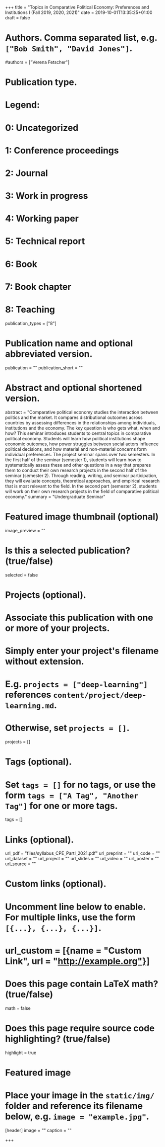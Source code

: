 +++
title = "Topics in Comparative Political Economy: Preferences and Institutions I (Fall 2019, 2020, 2021)"
date = 2019-10-01T13:35:25+01:00
draft = false

# Authors. Comma separated list, e.g. `["Bob Smith", "David Jones"]`.
#authors = ["Verena Fetscher"]

# Publication type.
# Legend:
#  0: Uncategorized
#  1: Conference proceedings
#  2: Journal
#  3: Work in progress
#  4: Working paper
#  5: Technical report
#  6: Book
#  7: Book chapter
#  8: Teaching
publication_types = ["8"]

# Publication name and optional abbreviated version.
publication = ""
publication_short = ""

# Abstract and optional shortened version.
abstract = "Comparative political economy studies the interaction between politics and the market. It compares distributional outcomes across countries by assessing differences in the relationships among individuals, institutions and the economy. The key question is who gets what, when and how? This seminar introduces students to central topics in comparative political economy. Students will learn how political institutions shape economic outcomes, how power struggles between social actors influence political decisions, and how material and non-material concerns form individual preferences. The project seminar spans over two semesters. In the first half of the seminar (semester 1), students will learn how to systematically assess these and other questions in a way that prepares them to conduct their own research projects in the second half of the seminar (semester 2). Through reading, writing, and seminar participation, they will evaluate concepts, theoretical approaches, and empirical research that is most relevant to the field. In the second part (semester 2), students will work on their own research projects in the field of comparative political economy."
summary = "Undergraduate Seminar"

# Featured image thumbnail (optional)
image_preview = ""

# Is this a selected publication? (true/false)
selected = false

# Projects (optional).
#   Associate this publication with one or more of your projects.
#   Simply enter your project's filename without extension.
#   E.g. `projects = ["deep-learning"]` references `content/project/deep-learning.md`.
#   Otherwise, set `projects = []`.
projects = []

# Tags (optional).
#   Set `tags = []` for no tags, or use the form `tags = ["A Tag", "Another Tag"]` for one or more tags.
tags = []

# Links (optional).
url_pdf = "files/syllabus_CPE_PartI_2021.pdf"
url_preprint = ""
url_code = ""
url_dataset = ""
url_project = ""
url_slides = ""
url_video = ""
url_poster = ""
url_source = ""

# Custom links (optional).
#   Uncomment line below to enable. For multiple links, use the form `[{...}, {...}, {...}]`.
# url_custom = [{name = "Custom Link", url = "http://example.org"}]

# Does this page contain LaTeX math? (true/false)
math = false

# Does this page require source code highlighting? (true/false)
highlight = true

# Featured image
# Place your image in the `static/img/` folder and reference its filename below, e.g. `image = "example.jpg"`.
[header]
image = ""
caption = ""

+++

